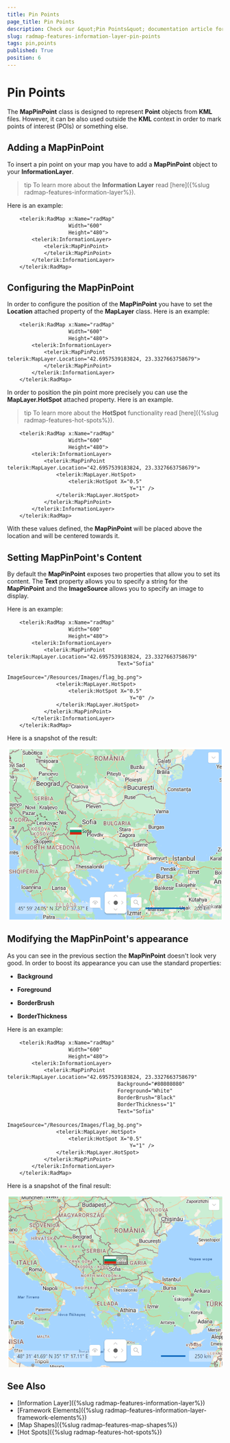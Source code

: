 ```yaml
---
title: Pin Points
page_title: Pin Points
description: Check our &quot;Pin Points&quot; documentation article for the RadMap {{ site.framework_name }} control.
slug: radmap-features-information-layer-pin-points
tags: pin,points
published: True
position: 6
---
```


# Pin Points

The __MapPinPoint__ class is designed to represent __Point__ objects from __KML__ files. However, it can be also used outside the __KML__ context in order to mark points of interest (POIs) or something else.      

## Adding a MapPinPoint

To insert a pin point on your map you have to add a __MapPinPoint__ object to your __InformationLayer__.        

>tip To learn more about the __Information Layer__ read [here]({%slug radmap-features-information-layer%}).          

Here is an example:


```XAML
	<telerik:RadMap x:Name="radMap"
	                Width="600"
	                Height="480">
	    <telerik:InformationLayer>
	        <telerik:MapPinPoint>
	        </telerik:MapPinPoint>
	    </telerik:InformationLayer>
	</telerik:RadMap>
```

## Configuring the MapPinPoint

In order to configure the position of the __MapPinPoint__ you have to set the __Location__ attached property of the __MapLayer__ class. Here is an example:        


```XAML
	<telerik:RadMap x:Name="radMap"
	                Width="600"
	                Height="480">
	    <telerik:InformationLayer>
	        <telerik:MapPinPoint telerik:MapLayer.Location="42.6957539183824, 23.3327663758679">
	        </telerik:MapPinPoint>
	    </telerik:InformationLayer>
	</telerik:RadMap>
```

In order to position the pin point more precisely you can use the __MapLayer.HotSpot__ attached property. Here is an example.        

>tip To learn more about the __HotSpot__ functionality read [here]({%slug radmap-features-hot-spots%}).          


```XAML
	<telerik:RadMap x:Name="radMap"
	                Width="600"
	                Height="480">
	    <telerik:InformationLayer>
	        <telerik:MapPinPoint telerik:MapLayer.Location="42.6957539183824, 23.3327663758679">
	            <telerik:MapLayer.HotSpot>
	                <telerik:HotSpot X="0.5"
	                                    Y="1" />
	            </telerik:MapLayer.HotSpot>
	        </telerik:MapPinPoint>
	    </telerik:InformationLayer>
	</telerik:RadMap>
```

With these values defined, the __MapPinPoint__ will be placed above the location and will be centered towards it.        

## Setting MapPinPoint's Content

By default the __MapPinPoint__ exposes two properties that allow you to set its content. The __Text__ property allows you to specify a string for the __MapPinPoint__ and the __ImageSource__ allows you to specify an image to display.       

Here is an example:


```XAML
	<telerik:RadMap x:Name="radMap"
	                Width="600"
	                Height="480">
	    <telerik:InformationLayer>
	        <telerik:MapPinPoint telerik:MapLayer.Location="42.6957539183824, 23.3327663758679"
	                                Text="Sofia"
	                                ImageSource="/Resources/Images/flag_bg.png">
	            <telerik:MapLayer.HotSpot>
	                <telerik:HotSpot X="0.5"
	                                    Y="0" />
	            </telerik:MapLayer.HotSpot>
	        </telerik:MapPinPoint>
	    </telerik:InformationLayer>
	</telerik:RadMap>
```

Here is a snapshot of the result:

![{{ site.framework_name }} RadMap InformationLayer Pin Point Image](images/RadMap_Features_PinPoints_01.png)

## Modifying the MapPinPoint's appearance

As you can see in the previous section the __MapPinPoint__ doesn't look very good. In order to boost its appearance you can use the standard properties:        

* __Background__

* __Foreground__

* __BorderBrush__

* __BorderThickness__

Here is an example:


```XAML
	<telerik:RadMap x:Name="radMap"
	                Width="600"
	                Height="480">
	    <telerik:InformationLayer>
	        <telerik:MapPinPoint telerik:MapLayer.Location="42.6957539183824, 23.3327663758679"
	                                Background="#80808080"
	                                Foreground="White"
	                                BorderBrush="Black"
	                                BorderThickness="1"
	                                Text="Sofia"
	                                ImageSource="/Resources/Images/flag_bg.png">
	            <telerik:MapLayer.HotSpot>
	                <telerik:HotSpot X="0.5"
	                                    Y="1" />
	            </telerik:MapLayer.HotSpot>
	        </telerik:MapPinPoint>
	    </telerik:InformationLayer>
	</telerik:RadMap>
```

Here is a snapshot of the final result:

![{{ site.framework_name }} RadMap InformationLayer Pin Point with Custom Content](images/RadMap_Features_PinPoints_02.png)

## See Also
 * [Information Layer]({%slug radmap-features-information-layer%})
 * [Framework Elements]({%slug radmap-features-information-layer-framework-elements%})
 * [Map Shapes]({%slug radmap-features-map-shapes%})
 * [Hot Spots]({%slug radmap-features-hot-spots%})